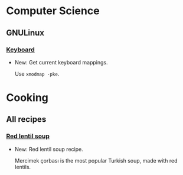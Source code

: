 # Computer Science

## GNULinux

### [Keyboard](keyboard.md)

* New: Get current keyboard mappings.

    Use `xmodmap -pke`.
    

# Cooking

## All recipes

### [Red lentil soup](red_lentil_soup.md)

* New: Red lentil soup recipe.

    Mercimek çorbası is the most popular Turkish soup, made with red lentils.